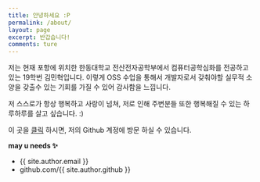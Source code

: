 ```yaml
---
title: 안녕하세요 :P
permalink: /about/
layout: page
excerpt: 반갑습니다!
comments: ture
---
```


저는 현재 포항에 위치한 한동대학교 전산전자공학부에서 컴퓨터공학심화를 전공하고 있는 19학번 김민혁입니다. 이렇게 OSS 수업을 통해서 개발자로서 갖춰야할 실무적 소양을 갖출수 있는 기회를 가질 수 있어 감사함을 느낍니다.

저 스스로가 항상 행복하고 사랑이 넘쳐, 저로 인해 주변분들 또한 행복해질 수 있는 하루하루를 살고 싶습니다. :)

이 곳을 [클릭](http://github.com/piharpi/jekyll-klise/issues/new) 하시면, 저의 Github 계정에 방문 하실 수 있습니다.

**may u needs ✨**

- {{ site.author.email }}
- github.com/{{ site.author.github }}
